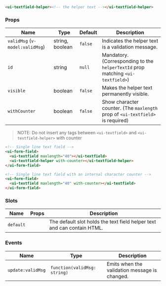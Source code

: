 ```html
<ui-textfield-helper><!-- the helper text --></ui-textfield-helper>
```

### Props

| Name                            | Type            | Default | Description                                                                     |
| ------------------------------- | --------------- | ------- | ------------------------------------------------------------------------------- |
| `validMsg` (`v-model:validMsg`) | string, boolean | `false` | Indicates the helper text is a validation message.                              |
| `id`                            | string          | `null`  | Mandatory. (Corresponding to the `helperTextId` prop matching `<ui-textfield>`) |
| `visible`                       | boolean         | `false` | Makes the helper text permanently visible.                                      |
| `withCounter`                   | boolean         | `false` | Show character counter. (The `maxlength` prop of `<ui-textfield>` is required)  |

> NOTE: Do not insert any tags between `<ui-textfield>` and `<ui-textfield-helper>` with counter

```html
<!-- Single line text field -->
<ui-form-field>
  <ui-textfield maxlength="40"></ui-textfield>
  <ui-textfield-helper with-counter></ui-textfield-helper>
</ui-form-field>

<!-- Single line text field with an internal character counter -->
<ui-form-field>
  <ui-textfield maxlength="40" with-counter></ui-textfield>
</ui-form-field>
```

### Slots

| Name      | Props | Description                                                             |
| --------- | ----- | ----------------------------------------------------------------------- |
| `default` |       | The default slot holds the text field helper text and can contain HTML. |

### Events

| Name              | Type                         | Description                                   |
| ----------------- | ---------------------------- | --------------------------------------------- |
| `update:validMsg` | `function(validMsg: string)` | Emits when the validation message is changed. |
